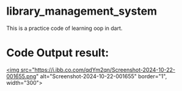 # library_management_system
This is a practice code of learning oop in dart.

# Code Output result:
<a href="https://ibb.co.com/qdYm2qn"><img src="https://i.ibb.co.com/qdYm2qn/Screenshot-2024-10-22-001655.png" alt="Screenshot-2024-10-22-001655" border="1", width="300"></a>
